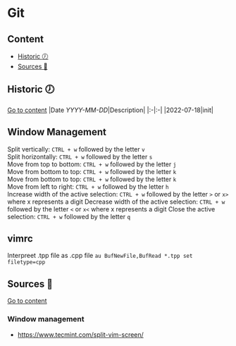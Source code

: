 # Git


## Content
- [Historic :clock7:](#historic-clock7)
- [Sources :link:](#sources-link)


## Historic :clock7:
[Go to content](#content)
|Date _YYYY-MM-DD_|Description|
|:-|:-|
|2022-07-18|init|


## Window Management
Split vertically: `CTRL + w` followed by the letter `v`  
Split horizontally: `CTRL + w` followed by the letter `s`  
Move from top to bottom: `CTRL + w` followed by the letter `j`  
Move from bottom to top: `CTRL + w` followed by the letter `k`  
Move from bottom to top: `CTRL + w` followed by the letter `k`  
Move from left to right: `CTRL + w` followed by the letter `h`  
Increase width of the active selection: `CTRL + w` followed by the letter `>` or `x>` where x represents a digit
Decrease width of the active selection: `CTRL + w` followed by the letter `<` or `x<` where x represents a digit
Close the active selection: `CTRL + w` followed by the letter `q`  

## vimrc
Interpreet .tpp file as .cpp file
```au BufNewFile,BufRead *.tpp set filetype=cpp```


## Sources :link:
[Go to content](#content)

### Window management
- https://www.tecmint.com/split-vim-screen/
